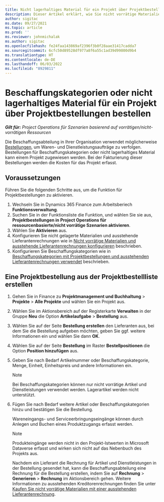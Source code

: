```yaml
---
title: Nicht lagerhaltiges Material für ein Projekt über Projektbestellungen bestellen
description: Dieser Artikel erklärt, wie Sie nicht vorrätige Materialien für ein Projekt mit Hilfe von Projektkäufen bestellen können.
author: sigitac
ms.date: 09/27/2021
ms.topic: article
ms.prod: ''
ms.reviewer: johnmichalak
ms.author: sigitac
ms.openlocfilehash: fe24faa143869af2396f3b0f28aae31417cadda7
ms.sourcegitcommit: 6cfc50d89528df977a8f6a55c1ad39d99800d9b4
ms.translationtype: HT
ms.contentlocale: de-DE
ms.lasthandoff: 06/03/2022
ms.locfileid: "8929811"
---
```

# <a name="order-procurement-categories-or-non-stocked-materials-for-a-project-using-project-purchase-orders"></a>Beschaffungskategorien oder nicht lagerhaltiges Material für ein Projekt über Projektbestellungen bestellen

_**Gilt für:** Project Operations für Szenarien basierend auf vorrätigen/nicht-vorrätigen Ressourcen_

Die Beschaffungsabteilung in Ihrer Organisation verwendet möglicherweise [Bestellungen](/dynamics365/supply-chain/procurement/purchase-order-overview), um Waren- und Dienstleistungsaufträge zu verfolgen. Bestellungen für Beschaffungskategorien oder nicht lagerhaltiges Material kann einem Projekt zugewiesen werden. Bei der Fakturierung dieser Bestellungen werden die Kosten für das Projekt erfasst.

## <a name="prerequisites"></a>Voraussetzungen
Führen Sie die folgenden Schritte aus, um die Funktion für Projektbestellungen zu aktivieren.

1. Wechseln Sie in Dynamics 365 Finance zum Arbeitsberiech **Funktionsverwaltung**.
2. Suchen Sie in der Funktionsliste die Funktion, und wählen Sie sie aus, **Projektbestellungen in Project Operations für ressourcenbasierte/nicht vorrätige Szenarien aktivieren**.
3. Wählen Sie **Aktivieren** aus.
4. Konfigurieren Sie nicht gelagerte Materialien und ausstehende Lieferantenrechnungen wie in [Nicht vorrätige Materialien und ausstehende Lieferantenrechnungen konfigurieren](configure-materials-nonstocked.md) beschrieben.
5. Konfigurieren Sie Beschaffungskategorien wie in [Beschaffungskategorien mit Projektbestellungen und ausstehenden Lieferantenrechnungen verwendet](configure-procurement-categories.md) beschrieben.

## <a name="create-a-project-purchase-order-from-the-project-purchase-order-list"></a>Eine Projektbestellung aus der Projektbestellliste erstellen

1. Gehen Sie in Finance zu **Projektmanagement und Buchhaltung** > **Projekte** > **Alle Projekte** und wählen Sie ein Projekt aus.
2. Wählen Sie im Aktionsbereich auf der Registerkarte **Verwalten** in der Gruppe **Neu** die Option **Artikelaufgabe** > **Bestellung** aus.
3. Wählen Sie auf der Seite **Bestellung erstellen** den Lieferanten aus, bei dem Sie die Bestellung aufgeben möchten, geben Sie ggf. weitere Informationen ein und wählen Sie dann **OK**.
4. Wählen Sie auf der Seite **Bestellung** im Raster **Bestellpositionen** die Option **Position hinzufügen** aus.
5. Geben Sie nach Bedarf Artikelnummer oder Beschaffungskategorie, Menge, Einheit, Einheitspreis und andere Informationen ein.

    > [!NOTE]
    > Bei Beschaffungskategorien können nur nicht vorrätige Artikel und Dienstleistungen verwendet werden. Lagerartikel werden nicht unterstützt.

6. Fügen Sie nach Bedarf weitere Artikel oder Beschaffungskategorien hinzu und bestätigen Sie die Bestellung.

    Wareneingangs- und Serviceerbringungseingänge können durch Anlegen und Buchen eines Produktzugangs erfasst werden.

    > [!NOTE]
    > Produkteingänge werden nicht in den Projekt-Istwerten in Microsoft Dataverse erfasst und wirken sich nicht auf das Nebenbuch des Projekts aus.

    Nachdem ein Lieferant die Rechnung für Artikel und Dienstleistungen in der Bestellung gesendet hat, kann die Beschaffungsabteilung eine Rechnung für die Bestellung erstellen, indem Sie auf **Rechnung** > **Generieren** > **Rechnung** im Aktionsbereich gehen. Weitere Informationen zu ausstehenden Kreditorenrechnungen finden Sie unter [Kaufen Sie nicht vorrätige Materialien mit einer ausstehenden Lieferantenrechnung](pending-vendor-invoices.md).
